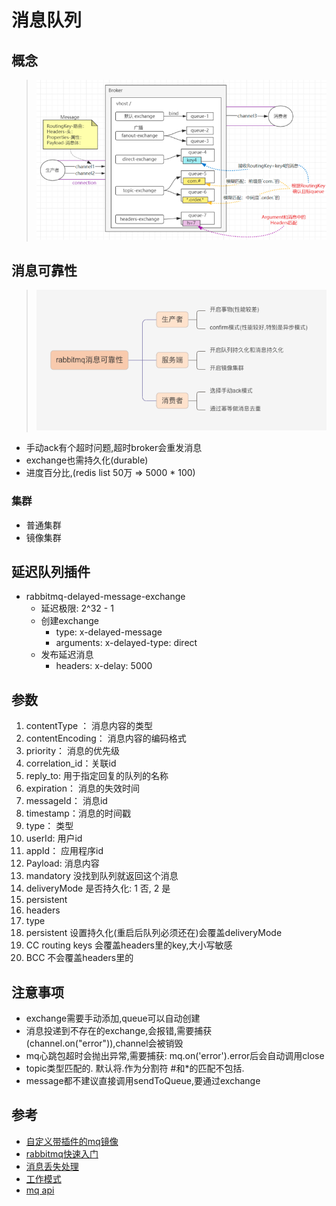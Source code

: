 # 消息队列

## 概念
> ![基本结构](./基本结构.png)
## 消息可靠性
> ![消息可靠性](消息可靠性.png)
- 手动ack有个超时问题,超时broker会重发消息
- exchange也需持久化(durable)
- 进度百分比,(redis list 50万 => 5000 * 100)
### 集群
- 普通集群
- 镜像集群
## 延迟队列插件
- rabbitmq-delayed-message-exchange
  - 延迟极限: 2^32 - 1
  - 创建exchange
    - type: x-delayed-message
    - arguments: x-delayed-type: direct
  - 发布延迟消息
    - headers: x-delay: 5000

## 参数
1. contentType ： 消息内容的类型
2. contentEncoding： 消息内容的编码格式
3. priority： 消息的优先级
4. correlation_id：关联id
5. reply_to: 用于指定回复的队列的名称
6. expiration： 消息的失效时间
7. messageId： 消息id
8. timestamp：消息的时间戳
9. type： 类型
10. userId: 用户id
11. appId： 应用程序id
12. Payload: 消息内容
13. mandatory 没找到队列就返回这个消息
14. deliveryMode 是否持久化: 1 否, 2 是
15. persistent 
16. headers
17. type
18. persistent 设置持久化(重启后队列必须还在)会覆盖deliveryMode
19. CC routing keys 会覆盖headers里的key,大小写敏感
20. BCC 不会覆盖headers里的

## 注意事项
- exchange需要手动添加,queue可以自动创建
- 消息投递到不存在的exchange,会报错,需要捕获(channel.on("error")),channel会被销毁
- mq心跳包超时会抛出异常,需要捕获: mq.on('error').error后会自动调用close
- topic类型匹配的. 默认将.作为分割符 #和*的匹配不包括.
- message都不建议直接调用sendToQueue,要通过exchange
## 参考
- [自定义带插件的mq镜像](https://codehunter.cc/a/docker/how-to-add-plugin-to-rabbitmq-docker-image)
- [rabbitmq快速入门](https://developer.aliyun.com/article/990034?spm=a2c6h.12873639.article-detail.28.13ac48f7Qliawb&scm=20140722.ID_community@@article@@990034._.ID_community@@article@@990034-OR_rec-V_1)
- [消息丢失处理](https://segmentfault.com/a/1190000040856612?utm_source=sf-similar-article)
- [工作模式](https://github.com/ddzyan/node-amqplib)
- [mq api](https://amqp-node.github.io/amqplib/channel_api.html)